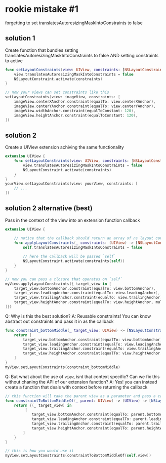 # rookie mistake #1
forgetting to set translatesAutoresizingMaskIntoConstraints to false

## solution 1
Create function that bundles setting translatesAutoresizingMaskIntoConstraints to false
AND setting constraints to active 
```swift
func setLayoutConstraints(view: UIView, constraints: [NSLayoutConstraint]) {
    view.translatesAutoresizingMaskIntoConstraints = false
    NSLayoutConstraint.activate(constraints)
}

// now your views can set constraints like this
setLayoutConstraints(view: imageView, constraints: [
    imageView.centerXAnchor.constraint(equalTo: view.centerXAnchor),
    imageView.centerYAnchor.constraint(equalTo: view.centerYAnchor),
    imageView.widthAnchor.constraint(equalToConstant: 120),
    imageView.heightAnchor.constraint(equalToConstant: 120),
])
```

## solution 2
Create a UIView extension achiving the same functionality
```swift
extension UIView {
    func setLayoutConstraints(view: UIView, constraints: [NSLayoutConstraint]) {
        view.translatesAutoresizingMaskIntoConstraints = false
        NSLayoutConstraint.activate(constraints)
    }
}
yourView.setLayoutConstraints(view: yourView, constraints: [
    // ...
])
```

## solution 2 alternative (best)
Pass in the context of the view into an extension function callback
```swift
extension UIView {

    // notice that the callback should return an array of ns layout constraints
    func applyLayoutConstraints(_ constraints: (UIView) -> [NSLayoutConstraint]) {
        self.translatesAutoresizingMaskIntoConstraints = false
        
        // here the callback will be passed `self`
        NSLayoutConstraint.activate(constraints(self))
    }
}

// now you can pass a closure that operates on `self`
myView.applyLayoutConstraints({ target_view in [
    target_view.bottomAnchor.constraint(equalTo: view.bottomAnchor),
    target_view.leadingAnchor.constraint(equalTo: view.leadingAnchor),
    target_view.trailingAnchor.constraint(equalTo: view.trailingAnchor),
    target_view.heightAnchor.constraint(equalTo: view.heightAnchor, multiplier: 0.5)
]})
```
Q: Why is this the best solution?
A: Reusable constraints! You can know abstract out constraints and pass it in as the callback
```swift
func constraint_bottomMiddle(_ target_view: UIView) -> [NSLayoutConstraint] {
    return [
        target_view.bottomAnchor.constraint(equalTo: view.bottomAnchor),
        target_view.leadingAnchor.constraint(equalTo: view.leadingAnchor),
        target_view.trailingAnchor.constraint(equalTo: view.trailingAnchor),
        target_view.heightAnchor.constraint(equalTo: view.heightAnchor, multiplier: 0.5)
    ]
}
myView.setLayoutConstraints(constraint_bottomMiddle)
```
Q: But what about the use of `view`, isnt that context specific? Can we fix this without chaning the API of our extension function?
A: Yes! you can instead create a function that deals with context before returning the callback
```swift
// this function will take the parent view as a parameter and pass a callback that will recieve the target view and set the appropirate constraints
func constraintToBottomMiddleOf(_ parent: UIView) -> (UIView) -> [NSLayoutConstraint] {
    return {(_ target_view) in
         [
            target_view.bottomAnchor.constraint(equalTo: parent.bottomAnchor),
            target_view.leadingAnchor.constraint(equalTo: parent.leadingAnchor),
            target_view.trailingAnchor.constraint(equalTo: parent.trailingAnchor),
            target_view.heightAnchor.constraint(equalTo: parent.heightAnchor, multiplier: 0.5)
        ]
    }
}

// this is how you would use it
myView.setLayoutConstraints(constraintToBottomMiddleOf(self.view))
```
